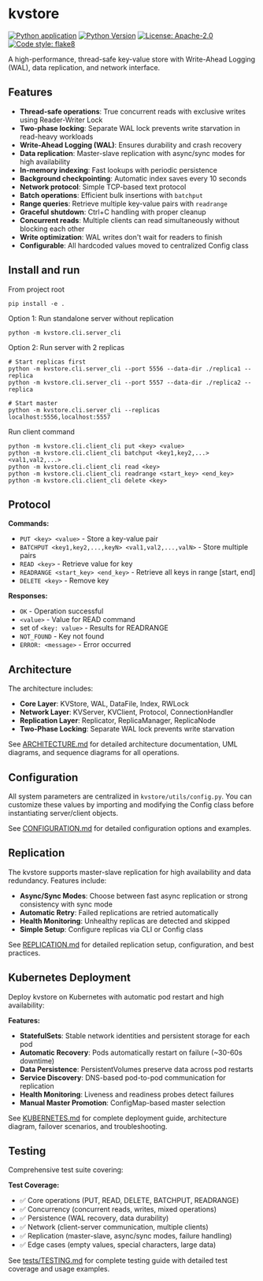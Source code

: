 # kvstore

[![Python application](https://github.com/alvoron/kvstore/actions/workflows/python-app.yml/badge.svg)](https://github.com/alvoron/kvstore/actions/workflows/python-app.yml)
[![Python Version](https://img.shields.io/badge/python-3.7%2B-blue)](https://www.python.org/downloads/)
[![License: Apache-2.0](https://img.shields.io/badge/License-Apache%202.0-blue.svg)](https://opensource.org/licenses/Apache-2.0)
[![Code style: flake8](https://img.shields.io/badge/code%20style-flake8-000000.svg)](https://flake8.pycqa.org/)

A high-performance, thread-safe key-value store with Write-Ahead Logging (WAL), data replication, and network interface.

## Features

- **Thread-safe operations**: True concurrent reads with exclusive writes using Reader-Writer Lock
- **Two-phase locking**: Separate WAL lock prevents write starvation in read-heavy workloads
- **Write-Ahead Logging (WAL)**: Ensures durability and crash recovery
- **Data replication**: Master-slave replication with async/sync modes for high availability
- **In-memory indexing**: Fast lookups with periodic persistence
- **Background checkpointing**: Automatic index saves every 10 seconds
- **Network protocol**: Simple TCP-based text protocol
- **Batch operations**: Efficient bulk insertions with `batchput`
- **Range queries**: Retrieve multiple key-value pairs with `readrange`
- **Graceful shutdown**: Ctrl+C handling with proper cleanup
- **Concurrent reads**: Multiple clients can read simultaneously without blocking each other
- **Write optimization**: WAL writes don't wait for readers to finish
- **Configurable**: All hardcoded values moved to centralized Config class

## Install and run
From project root
```
pip install -e .
```

Option 1: Run standalone server without replication
```
python -m kvstore.cli.server_cli
```

Option 2: Run server with 2 replicas
```
# Start replicas first
python -m kvstore.cli.server_cli --port 5556 --data-dir ./replica1 --replica
python -m kvstore.cli.server_cli --port 5557 --data-dir ./replica2 --replica

# Start master
python -m kvstore.cli.server_cli --replicas localhost:5556,localhost:5557
```

Run client command
```
python -m kvstore.cli.client_cli put <key> <value>
python -m kvstore.cli.client_cli batchput <key1,key2,...> <val1,val2,...>
python -m kvstore.cli.client_cli read <key>
python -m kvstore.cli.client_cli readrange <start_key> <end_key>
python -m kvstore.cli.client_cli delete <key>
```

## Protocol

**Commands:**
- `PUT <key> <value>` - Store a key-value pair
- `BATCHPUT <key1,key2,...,keyN> <val1,val2,...,valN>` - Store multiple pairs
- `READ <key>` - Retrieve value for key
- `READRANGE <start_key> <end_key>` - Retrieve all keys in range [start, end]
- `DELETE <key>` - Remove key

**Responses:**
- `OK` - Operation successful
- `<value>` - Value for READ command
- set of `<key: value>` - Results for READRANGE
- `NOT_FOUND` - Key not found
- `ERROR: <message>` - Error occurred

## Architecture

The architecture includes:

- **Core Layer**: KVStore, WAL, DataFile, Index, RWLock
- **Network Layer**: KVServer, KVClient, Protocol, ConnectionHandler
- **Replication Layer**: Replicator, ReplicaManager, ReplicaNode
- **Two-Phase Locking**: Separate WAL lock prevents write starvation

See [ARCHITECTURE.md](docs/ARCHITECTURE.md) for detailed architecture documentation, UML diagrams, and sequence diagrams for all operations.

## Configuration

All system parameters are centralized in `kvstore/utils/config.py`.
You can customize these values by importing and modifying the Config class before instantiating server/client objects.

See [CONFIGURATION.md](docs/CONFIGURATION.md) for detailed configuration options and examples.

## Replication

The kvstore supports master-slave replication for high availability and data redundancy. Features include:

- **Async/Sync Modes**: Choose between fast async replication or strong consistency with sync mode
- **Automatic Retry**: Failed replications are retried automatically
- **Health Monitoring**: Unhealthy replicas are detected and skipped
- **Simple Setup**: Configure replicas via CLI or Config class

See [REPLICATION.md](docs/REPLICATION.md) for detailed replication setup, configuration, and best practices.

## Kubernetes Deployment

Deploy kvstore on Kubernetes with automatic pod restart and high availability:

**Features:**
- **StatefulSets**: Stable network identities and persistent storage for each pod
- **Automatic Recovery**: Pods automatically restart on failure (~30-60s downtime)
- **Data Persistence**: PersistentVolumes preserve data across pod restarts
- **Service Discovery**: DNS-based pod-to-pod communication for replication
- **Health Monitoring**: Liveness and readiness probes detect failures
- **Manual Master Promotion**: ConfigMap-based master selection

See [KUBERNETES.md](docs/KUBERNETES.md) for complete deployment guide, architecture diagram, failover scenarios, and troubleshooting.

## Testing

Comprehensive test suite covering:

**Test Coverage:**
- ✅ Core operations (PUT, READ, DELETE, BATCHPUT, READRANGE)
- ✅ Concurrency (concurrent reads, writes, mixed operations)
- ✅ Persistence (WAL recovery, data durability)
- ✅ Network (client-server communication, multiple clients)
- ✅ Replication (master-slave, async/sync modes, failure handling)
- ✅ Edge cases (empty values, special characters, large data)

See [tests/TESTING.md](tests/TESTING.md) for complete testing guide with detailed test coverage and usage examples.




